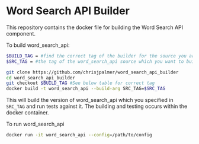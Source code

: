 # Word Search API Builder
This repository contains the docker file for building the Word Search API component.

To build word_search_api:
```sh
$BUILD_TAG = #find the correct tag of the builder for the source you are trying to build
$SRC_TAG = #the tag of the word_search_api source which you want to build

git clone https://github.com/chrisjpalmer/word_search_api_builder
cd word_search_api_builder
git checkout $BUILD_TAG #See below table for correct tag
docker build -t word_search_api --build-arg SRC_TAG=$SRC_TAG
```

This will build the version of word_search_api which you specified in `SRC_TAG` and run tests against it. The building and testing occurs within the docker container.

To run word_search_api
```sh
docker run -it word_search_api --config=/path/to/config
```